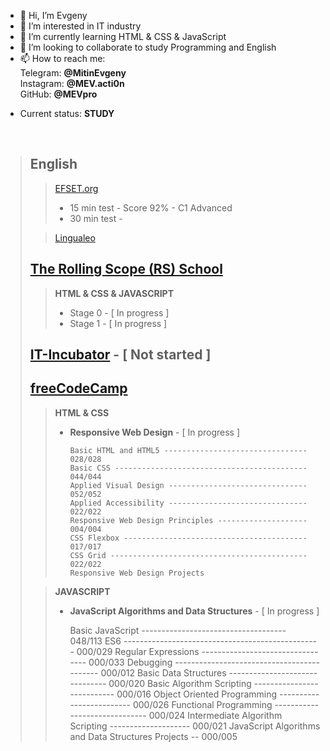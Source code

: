 - 👋 Hi, I’m Evgeny
- 👀 I’m interested in IT industry
- 🌱 I’m currently learning HTML & CSS & JavaScript
- 💞️ I’m looking to collaborate to study Programming and English
- 📫 How to reach me: 
<br>Telegram: **@MitinEvgeny**
<br>Instagram: **@MEV.acti0n**
<br>GitHub: **@MEVpro**
<!--<br>Email: <strong>mev.acti0n@gmail.com</strong>-->

- Current status: <strong>STUDY</strong>

<br>

> ## **English**
>> [EFSET.org](www.efset.org)
>> - 15 min test - Score 92% - C1 Advanced
>> - 30 min test - 
>
>> [Lingualeo](https://lingualeo.com)
> ## [The Rolling Scope (RS) School](https://rollingscopes.com)
>> **HTML & CSS & JAVASCRIPT**
>> - Stage 0 - [ In progress ]
>> - Stage 1 - [ In progress ]
>
> ## [IT-Incubator](https://it-incubator.by) - [ Not started ]
>
> ## [freeCodeCamp](https://www.freecodecamp.org)
>> **HTML & CSS**
>> - **Responsive Web Design** - [ In progress ]
>>           
>>       Basic HTML and HTML5 -------------------------------- 028/028
>>       Basic CSS ------------------------------------------- 044/044
>>       Applied Visual Design ------------------------------- 052/052
>>       Applied Accessibility ------------------------------- 022/022
>>       Responsive Web Design Principles -------------------- 004/004
>>       CSS Flexbox ----------------------------------------- 017/017
>>       CSS Grid -------------------------------------------- 022/022
>>       Responsive Web Design Projects
> 
>> **JAVASCRIPT**
>>  - **JavaScript Algorithms and Data Structures** - [ In progress ]
>>           
>>       Basic JavaScript ------------------------------------ 048/113
>>       ES6 ------------------------------------------------- 000/029
>>       Regular Expressions --------------------------------- 000/033
>>       Debugging ------------------------------------------- 000/012
>>       Basic Data Structures ------------------------------- 000/020
>>       Basic Algorithm Scripting --------------------------- 000/016
>>       Object Oriented Programming ------------------------- 000/026
>>       Functional Programming ------------------------------ 000/024
>>       Intermediate Algorithm Scripting -------------------- 000/021
>>       JavaScript Algorithms and Data Structures Projects -- 000/005
